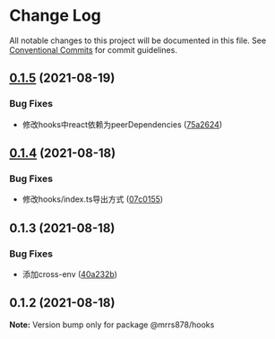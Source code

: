 # Change Log

All notable changes to this project will be documented in this file.
See [Conventional Commits](https://conventionalcommits.org) for commit guidelines.

## [0.1.5](https://github.com/mrrs878/gear/compare/v0.1.4...v0.1.5) (2021-08-19)


### Bug Fixes

* 修改hooks中react依赖为peerDependencies ([75a2624](https://github.com/mrrs878/gear/commit/75a2624959e0994ed418e795e6e88a9c71d6e163))





## [0.1.4](https://github.com/mrrs878/gear/compare/v0.1.3...v0.1.4) (2021-08-18)


### Bug Fixes

* 修改hooks/index.ts导出方式 ([07c0155](https://github.com/mrrs878/gear/commit/07c0155ded6e0bedcb59856ce2d597f9bd36559a))





## 0.1.3 (2021-08-18)


### Bug Fixes

* 添加cross-env ([40a232b](https://github.com/mrrs878/gear/commit/40a232b1f019e34fa55900ddae01280d53b6bbff))





## 0.1.2 (2021-08-18)

**Note:** Version bump only for package @mrrs878/hooks
